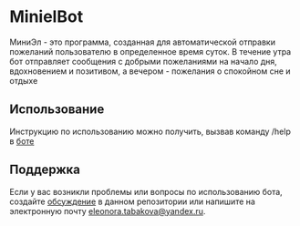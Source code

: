 # MinielBot
МиниЭл - это программа, созданная для автоматической отправки пожеланий пользователю в определенное время суток. В течение утра бот отправляет сообщения с добрыми пожеланиями на начало дня, вдохновением и позитивом, а вечером - пожелания о спокойном сне и отдыхе

## Использование
Инструкцию по использованию можно получить, вызвав команду /help в [боте](https://t.me/minielbot)

<!--Поддержка-->
## Поддержка
Если у вас возникли проблемы или вопросы по использованию бота, создайте 
[обсуждение](https://github.com/elfysh/MinielBot/issues/new/choose) в данном репозитории или напишите на электронную почту <eleonora.tabakova@yandex.ru>.

